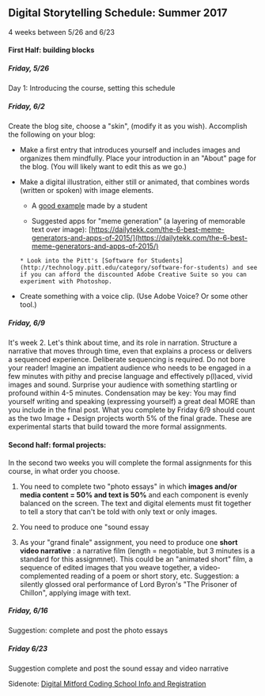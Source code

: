 
## Digital Storytelling Schedule: Summer 2017

4 weeks between 5/26 and 6/23

#### First Half: building blocks

##### Friday, 5/26 
Day 1: Introducing the course, setting this schedule

##### Friday, 6/2  
Create the blog site, choose a "skin", (modify it as you wish). Accomplish the following on your blog:

* Make a first entry that introduces yourself and includes images and organizes them mindfully. Place your introduction in an "About" page for the blog. (You will likely want to edit this as we go.)

* Make a digital illustration, either still or animated, that combines words (written or spoken) with image elements. 

     * A [good example](https://craftygrrrlblog.wordpress.com/2016/01/31/the-frustrations-of-crocheting/) made by a student 
     
     * Suggested apps for "meme generation" (a layering of memorable text over image): [https://dailytekk.com/the-6-best-meme-generators-and-apps-of-2015/](https://dailytekk.com/the-6-best-meme-generators-and-apps-of-2015/) 
          
      * Look into the Pitt's [Software for Students](http://technology.pitt.edu/category/software-for-students) and see if you can afford the discounted Adobe Creative Suite so you can experiment with Photoshop.

 * Create something with a voice clip. (Use Adobe Voice? Or some other tool.)
  


##### Friday, 6/9
It's week 2. Let's think about time, and its role in narration. Structure a narrative that moves through time, even that explains a process or delivers a sequenced experience. Deliberate sequencing is required. Do not bore your reader! Imagine an impatient audience who needs to be engaged in a few minutes with pithy and precise language and effectively p(l)aced, vivid images and sound. Surprise your audience with something startling or profound within 4-5 minutes. Condensation may be key: You may find yourself writing and speaking (expressing yourself) a great deal MORE than you include in the final post.
What you complete by Friday 6/9 should count as the two Image + Design projects worth 5% of the final grade. These are experimental starts that build toward the more formal assignments.


#### Second half: formal projects:
In the second two weeks you will complete the formal assignments for this course, in what order you choose. 

1. You need to complete two "photo essays" in which **images and/or media content = 50% and text is 50%** and each component is evenly balanced on the screen. The text and digital elements must fit together to tell a story that can't be told with only text or only images.

1. You need to produce one "sound essay 

1. As your "grand finale" assignment, you need to produce one **short video narrative** : a narrative film (length = negotiable, but 3 minutes is a standard for this assignmnet). This could be an "animated short" film, a sequence of edited images that you weave together, a video-complemented reading of a poem or short story, etc.  Suggestion: a silently glossed oral performance of Lord Byron's "The Prisoner of Chillon", applying image with text.

##### Friday, 6/16 
Suggestion: complete and post the photo essays

##### Friday 6/23 
Suggestion complete and post the sound essay and video narrative


Sidenote: [Digital Mitford Coding School 
Info and Registration](https://digitalmitford.wordpress.com/2017/01/29/call-for-registration-fifth-digital-mitford-coding-school-june-27-july-1-2017/)
